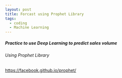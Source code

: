 ```yaml
---
layout: post
title: Forcast using Prophet Library
tags:
  - coding
  - Machine Learning
---
```



##### Practice to use Deep Learning to predict sales volume
###### Using Prophet Library
https://facebook.github.io/prophet/
